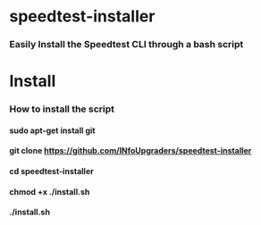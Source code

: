 # speedtest-installer
### Easily Install the Speedtest CLI through a bash script

# Install
### How to install the script

#### sudo apt-get install git
#### git clone https://github.com/INfoUpgraders/speedtest-installer
#### cd speedtest-installer
#### chmod +x ./install.sh
#### ./install.sh
